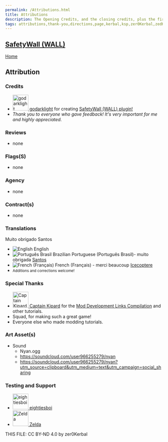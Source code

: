 ```yaml
---
permalink: /Attributions.html
title: Attributions
description: The Opening Credits, and the closing credits, plus the first of two (or is three) end credit scenes
tags: attributions,thank-you,directions,page,kerbal,ksp,zer0Kerbal,zedK
---
```

<!--
Attributions.md v1.1.2.0
SafetyWall (WALL)
created: 01 Apr 2022
updated: 15 May 2023

TEMPLATE: Attributions.md v1.0.9.0
created: 01 Feb 2022
updated: 15 Mar 2023

THIS FILE: CC BY-ND 4.0 by zer0Kerbal -->

<script src="https://kit.fontawesome.com/0ea5493613.js" crossorigin="anonymous"></script>
<i class="fa fa-gear fa-spin fa-3x" style="color: firebrick"></i>

## [SafetyWall (WALL)][mod]

[Home](./index.md)

## Attribution

### Credits

<ul>
  <li><a href="https://forum.kerbalspaceprogram.com/index.php?/profile/92588-*/"><img alt="godarklight" src="https://kerbal-forum-uploads.s3.us-west-2.amazonaws.com/profile/photo-92588.jpg" width="50px" height="50px" > godarklight</a> for creating <a href="https://forum.kerbalspaceprogram.com/index.php?/topic/22074967511-*/" alt="SafetyWall (WALL)"> SafetyWall (WALL) plugin!</a></li>
  <li><i>Thank you to everyone who gave feedback! It's very important for me and highly appreciated.</i></li>
</ul>

### Reviews

* none

### Flags(S)

* none

### Agency

* none

### Contract(s)

* none

### Translations
Muito obrigado Santos
<ul>
  <li><img src="https://raw.githubusercontent.com/zer0Kerbal/zer0Kerbal/master/img/EN.png " alt="English" style="zoom:100%;" /> English</li>
  <li><img src="https://raw.githubusercontent.com/zer0Kerbal/zer0Kerbal/zed'K/img/BR.png" alt="Português Brasil" style="zoom:100%;" />  Brazilian Portuguese (Português Brasil)- muito obrigada  <a href="https://github.com/ClaraSantosmf" alt="Santos">Santos</a></li>
  <li><img src="https://raw.githubusercontent.com/zer0Kerbal/zer0Kerbal/zed'K/img/FR.png" alt="French (Français)" style="zoom:100%;" /> French (Français) - merci beaucoup  <a href="https://github.com/Icecoptere" alt="Icecoptere">Icecoptere</a></li>
  <li><small>Additions and corrections welcome!</small></li>
</ul>

### Special Thanks

<ul>
  <li><a href="https://forum.kerbalspaceprogram.com/index.php?/profile/70516-*/"><img alt="Captain Kipard" src="https://kerbal-forum-uploads.s3.us-west-2.amazonaws.com/monthly_12_2015/itsame.png.3227b08e54fc9e3eaa0c6c2ad8e9ad07.thumb.png.5d3a3eb0344a23048ea58826e47b9781.png" width="50px" height="50px" > Captain Kipard</a> for the <a href="https://forum.kerbalspaceprogram.com/index.php?/topic/85372-*/"> Mod Development Links Compilation</a> and other tutorials.</li>
  <li>Squad, for making such a great game!</li>
  <li>Everyone else who made modding tutorials.</li>
</ul>

### Art Asset(s)

* Sound
  * Nyan.ogg
  * https://soundcloud.com/user966255279/nyan
  * https://soundcloud.com/user966255279/nyan?utm_source=clipboard&utm_medium=text&utm_campaign=social_sharing

### Testing and Support

<ul>
  <li><a href="https://forum.kerbalspaceprogram.com/index.php?/profile/133828-eightiesboi/"><img alt="eightiesboi" src="https://kerbal-forum-uploads.s3.us-west-2.amazonaws.com/monthly_2018_01/happy_velociraptor_dinosaur_greeting_cards-r918b99ab65894a198682f360e419773a_xvuak_8byvr_512.thumb.jpg.00c28897eef8a91ee74f6cb59a9bbb5f.jpg" width="50px" height="50px" > eightiesboi</a></li>
  <li><a href="https://forum.kerbalspaceprogram.com/index.php?/profile/66411-zelda/"><img alt="Zelda" src="https://kerbal-forum-uploads.s3.us-west-2.amazonaws.com/monthly_2019_07/LoZ_RGB_960x960.thumb.jpg.32a815400e819b11482764bdea71373c.jpg" width="50px" height="50px" > Zelda</a></li>
</ul>

THIS FILE: CC BY-ND 4.0 by zer0Kerbal

[mod]: https://www.curseforge.com/kerbal/ksp-mods/SafetyWall "SafetyWall (WALL)"